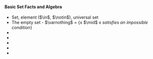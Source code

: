 ---
---
<h4>Basic Set Facts and Algebra</h4>
<ul>
    <li>Set, element ($\in$, $\notin$), universal set</li>
    <li>The empty set - $\varnothing$ = {x $\mid$ x <i>satisfies an impossible condition</i>}</li>
    <li></li>
    <li></li>
    <li></li>
    <li></li>
    <li></li>
</ul>
